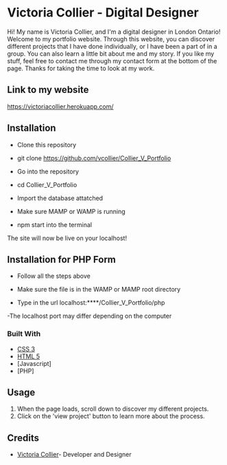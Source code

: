# Victoria Collier - Digital Designer
Hi! My name is Victoria Collier, and I'm a digital designer in London Ontario! Welcome to my portfolio website. Through this website, you can discover different projects that I have done individually, or I have been a part of in a group. You can also learn a little bit about me and my story. If you like my stuff, feel free to contact me through my contact form at the bottom of the page. Thanks for taking the time to look at my work.
## Link to my website
https://victoriacollier.herokuapp.com/
## Installation
- Clone this repository

- git clone https://github.com/vcollier/Collier_V_Portfolio

- Go into the repository

- cd Collier_V_Portfolio

- Import the database attatched

- Make sure MAMP or WAMP is running

- npm start into the terminal

The site will now be live on your localhost!

## Installation for PHP Form
- Follow all the steps above

- Make sure the file is in the WAMP or MAMP root directory

- Type in the url localhost:****/Collier_V_Portfolio/php

-The localhost port may differ depending on the computer


### Built With

- [CSS 3](https://cssreference.io/flexbox/)
- [HTML 5](https://dev.w3.org/html5/html-author/)
- [Javascript]
- [PHP]

## Usage
1. When the page loads, scroll down to discover my different projects.
2. Click on the 'view project' button to learn more about the process.

## Credits
- [Victoria Collier](https://github.com/vcollier)- Developer and Designer
